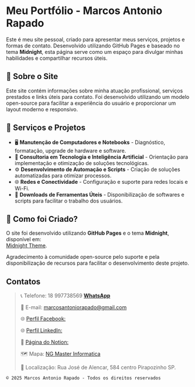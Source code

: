 # Meu Portfólio - Marcos Antonio Rapado

Este é meu site pessoal, criado para apresentar meus serviços, projetos e formas de contato. Desenvolvido utilizando GitHub Pages e baseado no tema **Midnight**, esta página serve como um espaço para divulgar minhas habilidades e compartilhar recursos úteis.

## 📌 Sobre o Site
Este site contém informações sobre minha atuação profissional, serviços prestados e links úteis para contato. Foi desenvolvido utilizando um modelo open-source para facilitar a experiência do usuário e proporcionar um layout moderno e responsivo.

## 🔧 Serviços e Projetos
- 🖥️ **Manutenção de Computadores e Notebooks** - Diagnóstico, formatação, upgrade de hardware e software.
- 🔧 **Consultoria em Tecnologia e Inteligência Artificial** - Orientação para implementação e otimização de soluções tecnológicas.
- ⚙️ **Desenvolvimento de Automação e Scripts** - Criação de soluções automatizadas para otimizar processos.
- 🌐 **Redes e Conectividade** - Configuração e suporte para redes locais e Wi-Fi.
- 📂 **Downloads de Ferramentas Úteis** - Disponibilização de softwares e scripts para facilitar o trabalho dos usuários.

## 🚀 Como foi Criado?
O site foi desenvolvido utilizando **GitHub Pages** e o tema **Midnight**, disponível em:  
[Midnight Theme](http://pages-themes.github.io/midnight).

Agradecimento à comunidade open-source pelo suporte e pela disponibilização de recursos para facilitar o desenvolvimento deste projeto.

## Contatos

>
> 📞 Telefone: 18 997738569 [**WhatsApp**](https://wa.me/5518997738569)
>
> 📧 E-mail: marcosantoniorapado@gmail.com
>
> 🌐 [Perfil Facebook:](https://www.facebook.com/marcos.rapado)
>
> 🌐 [Perfil LinkedIn:](https://www.linkedin.com/in/marcos-rapado/)
>
> 📌 [Página do Notion:](https://marcosatendimento.notion.site/Marcos-Antonio-Rapado-1cc582b02eef4713a0e6e98fc1148289)
>
> 🗺️ Mapa: [NG Master Informatica](https://www.google.com/maps/dir//R.+Jos%C3%A9+de+Alencar,+584+-+Centro,+Pirapozinho+-+SP,+19200-000/@-22.2755806,-51.5802727,12z/data=!4m8!4m7!1m0!1m5!1m1!1s0x94938de9c41156c3:0x33532da6f8c46927!2m2!1d-51.4979854!2d-22.2756743?entry=ttu&g_ep=EgoyMDI0MTAyOS4wIKXMDSoASAFQAw%3D%3D)
>
> 📍 Localização: Rua José de Alencar, 584  centro Pirapozinho SP.

```
© 2025 Marcos Antonio Rapado - Todos os direitos reservados                   
```


